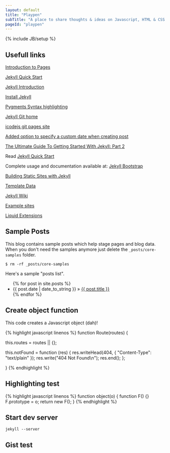```yaml
---
layout: default
title: "Playpen"
subTitle: "A place to share thoughts & ideas on Javascript, HTML & CSS."
pageId: "playpen"
---
```

{% include JB/setup %}

## Usefull links

[Introduction to Pages](http://pages.github.com/)

[Jekyll Quick Start](http://jekyllbootstrap.com/usage/jekyll-quick-start.html)

[Jekyll Introduction](http://jekyllbootstrap.com/lessons/jekyll-introduction.html)

[Install Jekyll](https://github.com/mojombo/jekyll/wiki/Install)

[Pygments Syntax highlighting](http://pygments.org/)

[Jekyll Git home](https://github.com/mojombo/jekyll/)

[icodejs git pages site](https://github.com/icodejs/icodejs.github.com)

[Added option to specify a custom date when creating post](https://github.com/plusjade/jekyll-bootstrap/pull/37)

[The Ultimate Guide To Getting Started With Jekyll: Part 2](http://danielmcgraw.com/2011/04/18/The-Ultimate-Guide-To-Getting-Started-With-Jekyll-Part-2/)

Read [Jekyll Quick Start](http://jekyllbootstrap.com/usage/jekyll-quick-start.html)

Complete usage and documentation available at: [Jekyll Bootstrap](http://jekyllbootstrap.com)

[Building Static Sites with Jekyll](http://net.tutsplus.com/tutorials/other/building-static-sites-with-jekyll/)

[Template Data](https://github.com/mojombo/jekyll/wiki/Template-Data)

[Jekyll Wiki](https://github.com/mojombo/jekyll/wiki)

[Example sites](https://github.com/mojombo/jekyll/wiki/Sites)

[Liquid Extensions](https://github.com/mojombo/jekyll/wiki/liquid-extensions)


## Sample Posts

This blog contains sample posts which help stage pages and blog data.
When you don't need the samples anymore just delete the `_posts/core-samples` folder.

    $ rm -rf _posts/core-samples

Here's a sample "posts list".

<ul class="posts">
  {% for post in site.posts %}
    <li><span>{{ post.date | date_to_string }}</span> &raquo; <a href="{{ BASE_PATH }}{{ post.url }}">{{ post.title }}</a></li>
  {% endfor %}
</ul>

## Create object function

This code creates a Javascript object (dah)!

{% highlight javascript linenos %}
function Route(routes) {

  this.routes = routes || {};

  this.notFound = function (res) {
    res.writeHead(404, {
      "Content-Type": "text/plain"
    });
    res.write("404 Not Found\n");
    res.end();
  };

}
{% endhighlight %}


## Highlighting test

{% highlight javascript linenos %}
function object(o) {
  function F() {}
  F.prototype = o;
  return new F();
}
{% endhighlight %}

## Start dev server

    jekyll --server

## Gist test

<link href="/css/gist.css" rel="stylesheet"></link>
<script src="https://gist.github.com/2014200.js"> </script>

